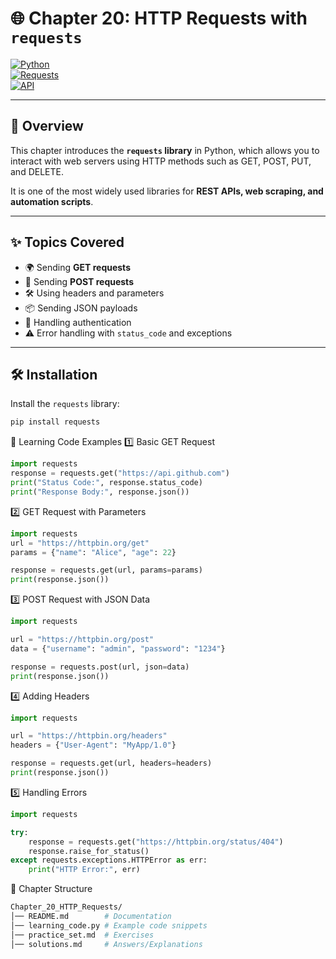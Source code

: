 # 🌐 Chapter 20: HTTP Requests with `requests`  

[![Python](https://img.shields.io/badge/Python-3.x-blue?logo=python)](https://www.python.org/)  
[![Requests](https://img.shields.io/badge/Library-requests-yellow)](https://pypi.org/project/requests/)  
[![API](https://img.shields.io/badge/Focus-HTTP%20API-orange)]()  

---

## 📖 Overview
This chapter introduces the **`requests` library** in Python, which allows you to interact with web servers using HTTP methods such as GET, POST, PUT, and DELETE.  

It is one of the most widely used libraries for **REST APIs, web scraping, and automation scripts**.  

---

## ✨ Topics Covered
- 🌍 Sending **GET requests**  
- 📩 Sending **POST requests**  
- 🛠️ Using headers and parameters  
- 📦 Sending JSON payloads  
- 🔐 Handling authentication  
- ⚠️ Error handling with `status_code` and exceptions  

---

## 🛠️ Installation
Install the `requests` library:
```bash
pip install requests
```
🚀 Learning Code Examples
1️⃣ Basic GET Request
```python
import requests
response = requests.get("https://api.github.com")
print("Status Code:", response.status_code)
print("Response Body:", response.json())
```

2️⃣ GET Request with Parameters
```python
import requests
url = "https://httpbin.org/get"
params = {"name": "Alice", "age": 22}

response = requests.get(url, params=params)
print(response.json())
```

3️⃣ POST Request with JSON Data
```python
import requests

url = "https://httpbin.org/post"
data = {"username": "admin", "password": "1234"}

response = requests.post(url, json=data)
print(response.json())
```

4️⃣ Adding Headers
```python
import requests

url = "https://httpbin.org/headers"
headers = {"User-Agent": "MyApp/1.0"}

response = requests.get(url, headers=headers)
print(response.json())
```

5️⃣ Handling Errors
```python
import requests

try:
    response = requests.get("https://httpbin.org/status/404")
    response.raise_for_status()
except requests.exceptions.HTTPError as err:
    print("HTTP Error:", err)
```

📂 Chapter Structure
```bash
Chapter_20_HTTP_Requests/
│── README.md        # Documentation
│── learning_code.py # Example code snippets
│── practice_set.md  # Exercises
│── solutions.md     # Answers/Explanations
```
